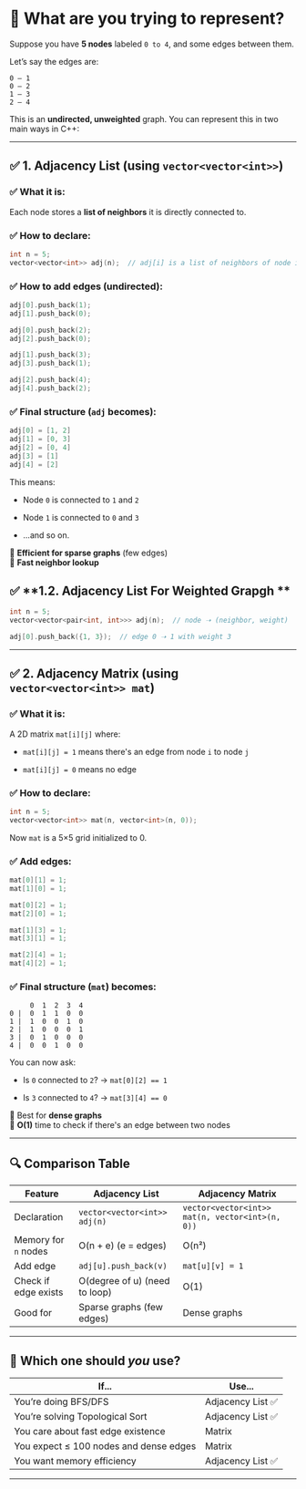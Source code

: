 
🧭 What are you trying to represent?
====================================

Suppose you have **5 nodes** labeled `0 to 4`, and some edges between them.

Let’s say the edges are:

```
0 — 1
0 — 2
1 — 3
2 — 4
```

This is an **undirected, unweighted** graph. You can represent this in two main ways in C++:

* * *

✅ **1\. Adjacency List (using `vector<vector<int>>`)**
------------------------------------------------------

### ✅ What it is:

Each node stores a **list of neighbors** it is directly connected to.

### ✅ How to declare:

```cpp
int n = 5;
vector<vector<int>> adj(n);  // adj[i] is a list of neighbors of node i
```

### ✅ How to add edges (undirected):

```cpp
adj[0].push_back(1);
adj[1].push_back(0);

adj[0].push_back(2);
adj[2].push_back(0);

adj[1].push_back(3);
adj[3].push_back(1);

adj[2].push_back(4);
adj[4].push_back(2);
```

### ✅ Final structure (`adj` becomes):

```cpp
adj[0] = [1, 2]
adj[1] = [0, 3]
adj[2] = [0, 4]
adj[3] = [1]
adj[4] = [2]
```

This means:

*   Node `0` is connected to `1` and `2`
    
*   Node `1` is connected to `0` and `3`
    
*   ...and so on.
    

🧠 **Efficient for sparse graphs** (few edges)  
🧠 **Fast neighbor lookup**



✅ **1.2\. Adjacency List For Weighted Grapgh **
------------------------------------------------------------
```cpp
int n = 5;
vector<vector<pair<int, int>>> adj(n);  // node ➝ (neighbor, weight)

adj[0].push_back({1, 3});  // edge 0 ➝ 1 with weight 3
```



* * *

✅ **2\. Adjacency Matrix (using `vector<vector<int>> mat`)**
------------------------------------------------------------

### ✅ What it is:

A 2D matrix `mat[i][j]` where:

*   `mat[i][j] = 1` means there's an edge from node `i` to node `j`
    
*   `mat[i][j] = 0` means no edge
    

### ✅ How to declare:

```cpp
int n = 5;
vector<vector<int>> mat(n, vector<int>(n, 0));
```

Now `mat` is a 5×5 grid initialized to 0.

### ✅ Add edges:

```cpp
mat[0][1] = 1;
mat[1][0] = 1;

mat[0][2] = 1;
mat[2][0] = 1;

mat[1][3] = 1;
mat[3][1] = 1;

mat[2][4] = 1;
mat[4][2] = 1;
```

### ✅ Final structure (`mat`) becomes:

```
     0  1  2  3  4
0 |  0  1  1  0  0
1 |  1  0  0  1  0
2 |  1  0  0  0  1
3 |  0  1  0  0  0
4 |  0  0  1  0  0
```

You can now ask:

*   Is `0` connected to `2`? → `mat[0][2] == 1`
    
*   Is `3` connected to `4`? → `mat[3][4] == 0`
    

🧠 Best for **dense graphs**  
🧠 **O(1)** time to check if there's an edge between two nodes

* * *

🔍 Comparison Table
-------------------

| Feature | Adjacency List | Adjacency Matrix |
| --- | --- | --- |
| Declaration | `vector<vector<int>> adj(n)` | `vector<vector<int>> mat(n, vector<int>(n, 0))` |
| Memory for `n` nodes | O(n + e) (e = edges) | O(n²) |
| Add edge | `adj[u].push_back(v)` | `mat[u][v] = 1` |
| Check if edge exists | O(degree of u) (need to loop) | O(1) |
| Good for | Sparse graphs (few edges) | Dense graphs |

* * *

🧪 Which one should _you_ use?
------------------------------

| If... | Use... |
| --- | --- |
| You’re doing BFS/DFS | Adjacency List ✅ |
| You’re solving Topological Sort | Adjacency List ✅ |
| You care about fast edge existence | Matrix |
| You expect ≤ 100 nodes and dense edges | Matrix |
| You want memory efficiency | Adjacency List ✅ |

* * *
